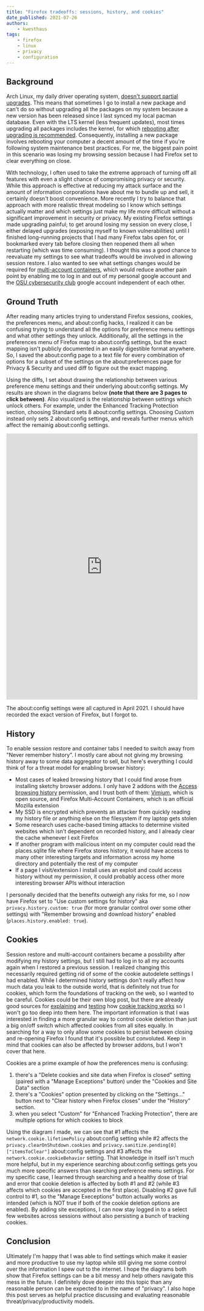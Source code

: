 ```yaml
---
title: "Firefox tradeoffs: sessions, history, and cookies"
date_published: 2021-07-26
authors:
    - kwesthaus
tags:
    - firefox
    - linux
    - privacy
    - configuration
---
```



## Background

Arch Linux, my daily driver operating system, [doesn't support partial upgrades](https://wiki.archlinux.org/title/System_maintenance#Partial_upgrades_are_unsupported). This means that sometimes I go to install a new package and can't do so without upgrading all the packages on my system because a new version has been released since I last synced my local pacman database. Even with the LTS kernel (less frequent updates), most times upgrading all packages includes the kernel, for which [rebooting after upgrading is recommended](https://wiki.archlinux.org/title/System_maintenance#Restart_or_reboot_after_upgrades). Consequently, installing a new package involves rebooting your computer a decent amount of the time if you're following system maintenance best practices. For me, the biggest pain point in this scenario was losing my browsing session because I had Firefox set to clear everything on close.

With technology, I often used to take the extreme approach of turning off all features with even a slight chance of compromising privacy or security. While this approach is effective at reducing my attack surface and the amount of information corporations have about me to bundle up and sell, it certainly doesn't boost convenience. More recently I try to balance that approach with more realistic threat modeling so I know which settings actually matter and which settings just make my life more difficult without a significant improvement in security or privacy. My existing Firefox settings made upgrading painful; to get around losing my session on every close, I either delayed upgrades (exposing myself to known vulnerabilities) until I finished long-running projects that I had many Firefox tabs open for, or bookmarked every tab before closing then reopened them all when restarting (which was time consuming). I thought this was a good chance to reevaluate my settings to see what tradeoffs would be involved in allowing session restore. I also wanted to see what settings changes would be required for [multi-account containers](https://support.mozilla.org/en-US/kb/containers), which would reduce another pain point by enabling me to log in and out of my personal google account and the [OSU cybersecurity club](https://osucyber.club/) google account independent of each other.


## Ground Truth

After reading many articles trying to understand Firefox sessions, cookies, the preferences menu, and about:config hacks, I realized it can be confusing trying to understand all the options for preference menu settings and what other settings they unlock. Additionally, all the settings in the preferences menu of Firefox map to about:config settings, but the exact mapping isn't publicly documented in an easily digestible format anywhere. So, I saved the about:config page to a text file for every combination of options for a subset of the settings on the about:preferences page for Privacy & Security and used diff to figure out the exact mapping. 

Using the diffs, I set about drawing the relationship between various preference menu settings and their underlying about:config settings. My results are shown in the diagrams below **(note that there are 3 pages to click between)**. Also visualized is the relationship between settings which unlock others. For example, under the Enhanced Tracking Protection section, choosing Standard sets 8 about:config settings. Choosing Custom instead only sets 2 about:config settings, and reveals further menus which affect the remainig about:config settings.

<iframe frameborder="0" style="width:100%;height:50em;" src="https://viewer.diagrams.net/?highlight=0000ff&layers=1&nav=1&page-id=ZAhGN3KTwwpk25ggujl3&title=BLOG-VERSION-ON-GDRIVE_firefox-privacy-settings.drawio#Uhttps%3A%2F%2Fdrive.google.com%2Fuc%3Fid%3D1dbfW35HqDPozQ4vDDG6_y_PumqNlXZN7%26export%3Ddownload"></iframe>

The about:config settings were all captured in April 2021. I should have recorded the exact version of Firefox, but I forgot to.


## History

To enable session restore and container tabs I needed to switch away from "Never remember history". I mostly care about not giving my browsing history away to some data aggregator to sell, but here's everything I could think of for a threat model for enabling browser history:

- Most cases of leaked browsing history that I could find arose from installing sketchy browser addons. I only have 2 addons with the [Access browsing history](https://support.mozilla.org/en-US/kb/permission-request-messages-firefox-extensions#w_access-browsing-history) permission, and I trust both of them: [Vimium](https://github.com/philc/vimium), which is open source, and Firefox Multi-Account Containers, which is an official Mozilla extension
- My SSD is encrypted which prevents an attacker from quickly reading my history file or anything else on the filesystem if my laptop gets stolen
- Some research uses cache-based timing attacks to determine visited websites which isn't dependent on recorded history, and I already clear the cache whenever I exit Firefox
- If another program with malicious intent on my computer could read the places.sqlite file where Firefox stores history, it would have access to many other interesting targets and information across my home directory and potentially the rest of my computer
- If a page I visit/extension I install uses an exploit and could access history without my permission, it could probably access other more interesting browser APIs without interaction

I personally decided that the benefits outweigh any risks for me, so I now have Firefox set to "Use custom settings for history" aka `privacy.history.custom: true` (for more granular control over some other settings) with "Remember browsing and download history" enabled (`places.history.enabled: true`).


## Cookies

Session restore and multi-account containers became a possbility after modifying my history settings, but I still had to log in to all my accounts again when I restored a previous session. I realized changing this necessarily required getting rid of some of the cookie autodelete settings I had enabled. While I determined history settings don't really affect how much data you leak to the outside world, that is definitely not true for cookies, which form the foundations of tracking on the web, so I wanted to be careful. Cookies could be their own blog post, but there are already good sources for [explaining](https://robertheaton.com/2017/11/20/how-does-online-tracking-actually-work/) and [testing](https://alanhogan.github.io/web-experiments/3rd/third-party-cookies.html) how [cookie tracking works](https://privacy.net/stop-cookies-tracking/) so I won't go too deep into them here. The important information is that I was interested in finding a more granular way to control cookie deletion than just a big on/off switch which affected cookies from all sites equally. In searching for a way to only allow some cookies to persist between closing and re-opening Firefox I found that it's possible but convoluted. Keep in mind that cookies can also be affected by browser addons, but I won't cover that here.

Cookies are a prime example of how the preferences menu is confusing:
1. there's a "Delete cookies and site data when Firefox is closed" setting (paired with a "Manage Exceptions" button) under the "Cookies and Site Data" section
2. there's a "Cookies" option presented by clicking on the "Settings..." button next to "Clear history when Firefox closes" under the "History" section.
3. when you select "Custom" for "Enhanced Tracking Protection", there are multiple options for which cookies to block

Using the diagram I made, we can see that #1 affects the `network.cookie.lifetimePolicy` about:config setting while #2 affects the `privacy.clearOnShutdown.cookies` and `privacy.sanitize.pending[0]["itemsToClear"]` about:config settings and #3 affects the `network.cookie.cookieBehavior` setting. That knowledge in itself isn't much more helpful, but in my experience searching about:config settings gets you much more specific answers than searching preference menu settings. For my specific case, I learned through searching and a healthy dose of trial and error that cookie deletion is affected by both #1 and #2 (while #3 affects which cookies are accepted in the first place). Disabling #2 gave full control to #1, so the "Manage Execeptions" button actually works as intended (which is NOT true if both of the cookie deletion options are enabled). By adding site exceptions, I can now stay logged in to a select few websites across sessions without also persisting a bunch of tracking cookies.


## Conclusion

Ultimately I'm happy that I was able to find settings which make it easier and more productive to use my laptop while still giving me some control over the information I spew out to the internet. I hope the diagrams both show that Firefox settings can be a bit messy and help others navigate this mess in the future. I definitely dove deeper into this topic than any reasonable person can be expected to in the name of "privacy". I also hope this post serves as helpful practice discussing and evaluating reasonable threat/privacy/productivity models.
